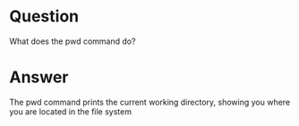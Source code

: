 # Question

What does the pwd command do?

# Answer

The pwd command prints the current working directory, showing you where you are located in the file system